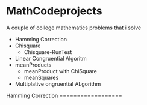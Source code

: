 # MathCodeprojects
A couple of college mathematics problems that i solve
<ul>
  <li>Hamming Correction</li>
  <li>Chisquare
    <ul>
      <li>Chisquare-RunTest</li>
    </ul>
  </li>
  <li>Linear Congruential Algoritm</li>
  <li>meanProducts
    <ul>
      <li>meanProduct with ChiSquare</li>
      <li>meanSquares</li>
    </ul>
  </li>
  <li>Multiplative ongruential ALgorithm</li>
</ul>
Hamming Correction
==================

